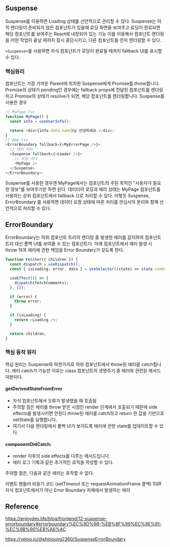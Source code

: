 ## Suspense

Suspense를 이용하면 Loading 상태를 선언적으로 관리할 수 있다.
Suspense는 아직 렌더링이 준비되지 않은 컴포넌트가 있을때 로딩 화면을 보여주고 로딩이 완료되면 해당 컴포넌트를 보여주는 React에 내장되어 있는 기능 이를 이용해서 컴포넌트 렌더링을 어떤 작업이 끝날 때까지 잠시 중단시키고, 다른 컴포넌트를 먼저 렌더링할 수 있다.

`<Suspense>`를 사용하면 자식 컴포넌트가 로딩이 완료될 때까지 fallback UI를 표시할 수 있다.

### 핵심원리

컴포넌트는 가장 가까운 Parent에 위치한 Suspense에게 Promise를 throw합니다.
Promise의 상태가 pending인 경우에는 fallback props에 전달된 컴포넌트를 렌더링하고
Promise의 상태가 resolve가 되면, 해당 컴포넌트를 렌더링합니다.
Suspense를 사용한 경우

```ts
// MyPage.tsx
function MyPage() {
  const info = useUserInfo();

  return <div>{info.data.name}님 안녕하세요.</div>;
}
// App.tsx
<ErrorBoundary fallback={<MyErrorPage />}>
  // 에러 처리
  <Suspense fallback={<Loader />}>
    // 로딩 처리
    <MyPage />
  </Suspense>
</ErrorBoundary>;
```

Suspense를 사용한 경우엔 MyPage에서는 컴포넌트의 주된 목적인 "사용자가 필요한 정보"를 보여주기만 하면 된다.
데이터의 로딩과 에러 상태는 MyPage 컴포넌트를 사용하는 상위 컴포넌트에서 fallback 으로 처리할 수 있다.
이렇듯 Suspense, ErrorBoundary 를 사용하면 데이터 요청 상태에 따른 처리를 관심사의 분리와 함께 선언적으로 처리할 수 있다.

## ErrorBoundary

ErrorBoundary는 하위 컴포넌트 트리의 렌더링 중 발생한 에러를 감지하여 컴포넌트 트리 대신 폴백 UI를 보여줄 수 있는 컴포넌트다. 아래 컴포넌트에서 에러 발생 시 throw 하여 에러에 관한 책임을 Error Boundary가 갖도록 한다.

```ts
function Fetcher({ children }) {
  const dispatch = useDispatch();
  const { isLoading, error, data } = useSelector((state) => state.comment);

  useEffect(() => {
    dispatch(fetchComments);
  }, []);

  if (error) {
    throw error;
  }

  if (isLoading) {
    return <Loading />;
  }

  return children;
}
```

### 핵심 동작 원리

핵심 원리는 Suspense와 마찬가지로 하위 컴포넌트에서 throw된 에러를 catch합니다.
에러 catch가 가능한 이유는 class 컴포넌트의 생명주기 중 에러와 관련된 메서드 덕분이다.

#### getDerivedStateFromError

- 자식 컴포넌트에서 오류가 발생했을 때 호출됨
- 주의할 점은 에러를 throw 받은 시점인 render 단계에서 호출되기 때문에 side effects를 발생시키면 안된다.throw된 에러를 catch하고 return 한 값을 기반으로 setState를 실행합니다.
- 여기서 다음 렌더링에서 폴백 UI가 보이도록 에러에 관한 state를 업데이트할 수 있다.

#### componentDidCatch:

- render 이후의 side effects를 다루는 메서드입니다.
- 에러 로그 기록과 같은 추가적인 로직을 작성할 수 있다.

주의할 점은, 다음과 같은 에러는 포착할 수 없다.

이벤트 핸들러
비동기 코드 (setTimeout 또는 requestAnimationFrame 콜백)
SSR
자식 컴포넌트에서가 아닌 Error Boundary 자체에서 발생하는 에러

## Reference

https://enjoydev.life/blog/frontend/12-suspense-errorboundary#errorboundary%EC%9D%98-%EB%8F%99%EC%9E%91-%EC%9B%90%EB%A6%AC

https://velog.io/@shinoung2360/SuspenseErrorBoundary
